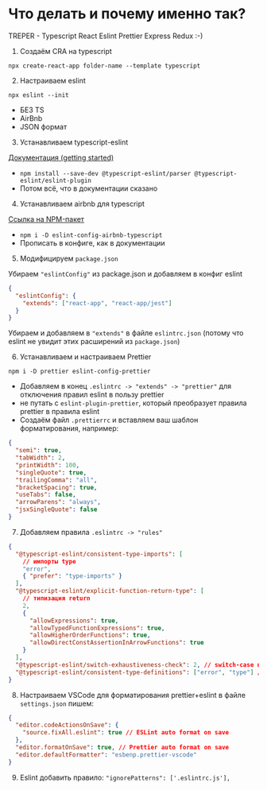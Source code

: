 # Что делать и почему именно так?

TREPER - Typescript React Eslint Prettier Express Redux :-)

1. Создаём CRA на typescript

`npx create-react-app folder-name --template typescript`

2. Настраиваем eslint

`npx eslint --init`

- БЕЗ TS
- AirBnb
- JSON формат

3. Устанавливаем typescript-eslint

[Документация (getting started)](https://typescript-eslint.io/getting-started)

- `npm install --save-dev @typescript-eslint/parser @typescript-eslint/eslint-plugin`
- Потом всё, что в документации сказано

4. Устанавливаем airbnb для typescript

[Ссылка на NPM-пакет](https://www.npmjs.com/package/eslint-config-airbnb-typescript)

- `npm i -D eslint-config-airbnb-typescript`
- Прописать в конфиге, как в документации

5. Модифицируем `package.json`

Убираем `"eslintConfig"` из package.json и добавляем в конфиг eslint

```json
{
  "eslintConfig": {
    "extends": ["react-app", "react-app/jest"]
  }
}
```

Убираем и добавляем в `"extends"` в файле `eslintrc.json` (потому что eslint не увидит этих расширений из `package.json`)

6. Устанавливаем и настраиваем Prettier

`npm i -D prettier eslint-config-prettier`

- Добавляем в конец `.eslintrc -> "extends" -> "prettier"` для отключения правил eslint в пользу prettier
- не путать с `eslint-plugin-prettier`, который преобразует правила prettier в правила eslint
- Создаём файл `.prettierrc` и вставляем ваш шаблон форматирования, например:

```json
{
  "semi": true,
  "tabWidth": 2,
  "printWidth": 100,
  "singleQuote": true,
  "trailingComma": "all",
  "bracketSpacing": true,
  "useTabs": false,
  "arrowParens": "always",
  "jsxSingleQuote": false
}
```

7. Добавляем правила `.eslintrc -> "rules"`

```json
{
  "@typescript-eslint/consistent-type-imports": [
    // импорты type
    "error",
    { "prefer": "type-imports" }
  ],
  "@typescript-eslint/explicit-function-return-type": [
    // типизация return
    2,
    {
      "allowExpressions": true,
      "allowTypedFunctionExpressions": true,
      "allowHigherOrderFunctions": true,
      "allowDirectConstAssertionInArrowFunctions": true
    }
  ],
  "@typescript-eslint/switch-exhaustiveness-check": 2, // switch-case по всем
  "@typescript-eslint/consistent-type-definitions": ["error", "type"] // без interface
}
```

8. Настраиваем VSCode для форматирования prettier+eslint в файле `settings.json` пишем:

```json
{
  "editor.codeActionsOnSave": {
    "source.fixAll.eslint": true // ESLint auto format on save
  },
  "editor.formatOnSave": true, // Prettier auto format on save
  "editor.defaultFormatter": "esbenp.prettier-vscode"
}
```

9. Eslint добавить правило: `"ignorePatterns": ['.eslintrc.js'],`
